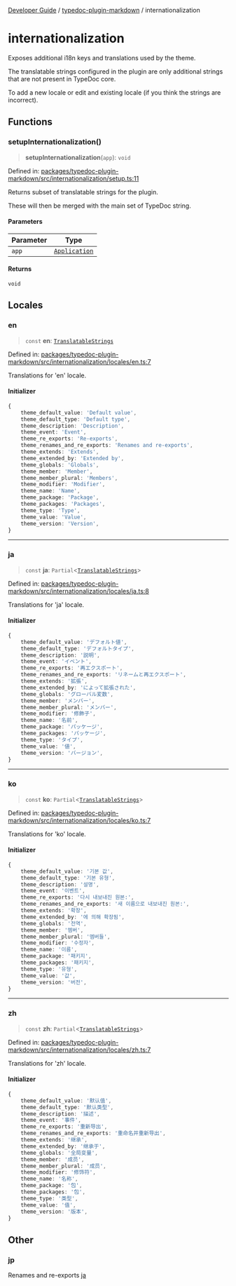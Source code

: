 [Developer Guide](../../README.md) / [typedoc-plugin-markdown](../README.md) / internationalization

# internationalization

Exposes additional i18n keys and translations used by the theme.

The translatable strings configured in the plugin are only additional strings that are not present in TypeDoc core.

To add a new locale or edit and existing locale (if you think the strings are incorrect).

## Functions

### setupInternationalization()

> **setupInternationalization**(`app`): `void`

Defined in: [packages/typedoc-plugin-markdown/src/internationalization/setup.ts:11](https://github.com/typedoc2md/typedoc-plugin-markdown/blob/main/packages/typedoc-plugin-markdown/src/internationalization/setup.ts#L11)

Returns subset of translatable strings for the plugin.

These will then be merged with the main set of TypeDoc string.

#### Parameters

| Parameter | Type |
| ------ | ------ |
| `app` | [`Application`](https://typedoc.org/api/classes/Application.html) |

#### Returns

`void`

## Locales

### en

> `const` **en**: [`TranslatableStrings`](../types/interfaces/TranslatableStrings.md)

Defined in: [packages/typedoc-plugin-markdown/src/internationalization/locales/en.ts:7](https://github.com/typedoc2md/typedoc-plugin-markdown/blob/main/packages/typedoc-plugin-markdown/src/internationalization/locales/en.ts#L7)

Translations for 'en' locale.

#### Initializer

```ts
{
    theme_default_value: 'Default value',
    theme_default_type: 'Default type',
    theme_description: 'Description',
    theme_event: 'Event',
    theme_re_exports: 'Re-exports',
    theme_renames_and_re_exports: 'Renames and re-exports',
    theme_extends: 'Extends',
    theme_extended_by: 'Extended by',
    theme_globals: 'Globals',
    theme_member: 'Member',
    theme_member_plural: 'Members',
    theme_modifier: 'Modifier',
    theme_name: 'Name',
    theme_package: 'Package',
    theme_packages: 'Packages',
    theme_type: 'Type',
    theme_value: 'Value',
    theme_version: 'Version',
}
```

***

### ja

> `const` **ja**: `Partial`\<[`TranslatableStrings`](../types/interfaces/TranslatableStrings.md)\>

Defined in: [packages/typedoc-plugin-markdown/src/internationalization/locales/ja.ts:8](https://github.com/typedoc2md/typedoc-plugin-markdown/blob/main/packages/typedoc-plugin-markdown/src/internationalization/locales/ja.ts#L8)

Translations for 'ja' locale.

#### Initializer

```ts
{
    theme_default_value: 'デフォルト値',
    theme_default_type: 'デフォルトタイプ',
    theme_description: '説明',
    theme_event: 'イベント',
    theme_re_exports: '再エクスポート',
    theme_renames_and_re_exports: 'リネームと再エクスポート',
    theme_extends: '拡張',
    theme_extended_by: 'によって拡張された',
    theme_globals: 'グローバル変数',
    theme_member: 'メンバー',
    theme_member_plural: 'メンバー',
    theme_modifier: '修飾子',
    theme_name: '名前',
    theme_package: 'パッケージ',
    theme_packages: 'パッケージ',
    theme_type: 'タイプ',
    theme_value: '値',
    theme_version: 'バージョン',
}
```

***

### ko

> `const` **ko**: `Partial`\<[`TranslatableStrings`](../types/interfaces/TranslatableStrings.md)\>

Defined in: [packages/typedoc-plugin-markdown/src/internationalization/locales/ko.ts:7](https://github.com/typedoc2md/typedoc-plugin-markdown/blob/main/packages/typedoc-plugin-markdown/src/internationalization/locales/ko.ts#L7)

Translations for 'ko' locale.

#### Initializer

```ts
{
    theme_default_value: '기본 값',
    theme_default_type: '기본 유형',
    theme_description: '설명',
    theme_event: '이벤트',
    theme_re_exports: '다시 내보내진 원본:',
    theme_renames_and_re_exports: '새 이름으로 내보내진 원본:',
    theme_extends: '확장',
    theme_extended_by: '에 의해 확장됨',
    theme_globals: '전역',
    theme_member: '멤버',
    theme_member_plural: '멤버들',
    theme_modifier: '수정자',
    theme_name: '이름',
    theme_package: '패키지',
    theme_packages: '패키지',
    theme_type: '유형',
    theme_value: '값',
    theme_version: '버전',
}
```

***

### zh

> `const` **zh**: `Partial`\<[`TranslatableStrings`](../types/interfaces/TranslatableStrings.md)\>

Defined in: [packages/typedoc-plugin-markdown/src/internationalization/locales/zh.ts:7](https://github.com/typedoc2md/typedoc-plugin-markdown/blob/main/packages/typedoc-plugin-markdown/src/internationalization/locales/zh.ts#L7)

Translations for 'zh' locale.

#### Initializer

```ts
{
    theme_default_value: '默认值',
    theme_default_type: '默认类型',
    theme_description: '描述',
    theme_event: '事件',
    theme_re_exports: '重新导出',
    theme_renames_and_re_exports: '重命名并重新导出',
    theme_extends: '继承',
    theme_extended_by: '继承于',
    theme_globals: '全局变量',
    theme_member: '成员',
    theme_member_plural: '成员',
    theme_modifier: '修饰符',
    theme_name: '名称',
    theme_package: '包',
    theme_packages: '包',
    theme_type: '类型',
    theme_value: '值',
    theme_version: '版本',
}
```

## Other

### jp

Renames and re-exports [ja](README.md#ja)
